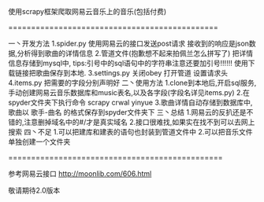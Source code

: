 使用scrapy框架爬取网易云音乐上的音乐(包括付费)

==============================================

一丶开发方法
	1.spider.py
		使用网易云的接口发送post请求
		接收到的响应是json数据,分析得到歌曲的详情信息
	2.管道文件(抱歉想不起来拍佩兰怎么拼写了)
		把详情信息存储到mysql中,
			tips:引号中的sql语句中的字符串注意还要加引号!!!!!!
		使用下载链接把歌曲保存到本地.
	3.settings.py
		关闭obey
		打开管道
		设置请求头
	4.items.py
		把需要的字段分别声明好
二丶使用方法
	1.clone到本地后,开启sql服务,手动创建网易云音乐数据库和music表名,以及各字段(字段名详见items.py)
	2.在spyder文件夹下执行命令 scrapy crwal yinyue
	3.歌曲详情自动存储到数据库中,歌曲以 歌手-曲名 的格式保存到spyder文件夹下
三丶总结
	1.网易云的反扒还是不错的,注意删掉域名中的#/才是真实域名
	2.接口很难找,如果实在找不到可以去网上搜索
四丶不足
	1.可以把建库和建表的语句也封装到管道文件中
	2.可以把音乐文件单独创建一个文件夹

===============================================

参考网易云接口 http://moonlib.com/606.html

敬请期待2.0版本

